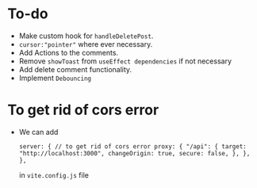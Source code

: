 # To-do

- Make custom hook for `handleDeletePost`.
- `cursor:"pointer"` where ever necessary.
- Add Actions to the comments.
- Remove `showToast` from `useEffect dependencies` if not necessary
- Add delete comment functionality.
- Implement `Debouncing`

# To get rid of cors error

- We can add

  `server: {
  // to get rid of cors error
  proxy: {
    "/api": {
      target: "http://localhost:3000",
      changeOrigin: true,
      secure: false,
    },
  },
},`

  in `vite.config.js` file
